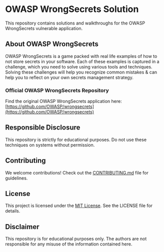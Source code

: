 # OWASP WrongSecrets Solution

This repository contains solutions and walkthroughs for the OWASP WrongSecrets vulnerable application.

## About OWASP WrongSecrets

OWASP WrongSecrets is a game packed with real life examples of how to not store secrets in your software. Each of these examples is captured in a challenge, which you need to solve using various tools and techniques. Solving these challenges will help you recognize common mistakes & can help you to reflect on your own secrets management strategy.

### Official OWASP WrongSecrets Repository

Find the original OWASP WrongSecrets application here: [https://github.com/OWASP/wrongsecrets](https://github.com/OWASP/wrongsecrets)

## Responsible Disclosure

This repository is strictly for educational purposes. Do not use these techniques on systems without permission.

## Contributing

We welcome contributions! Check out the [CONTRIBUTING.md](CONTRIBUTING.md) file for guidelines.

## License

This project is licensed under the [MIT License](LICENSE). See the LICENSE file for details.

## Disclaimer

This repository is for educational purposes only. The authors are not responsible for any misuse of the information contained here.

